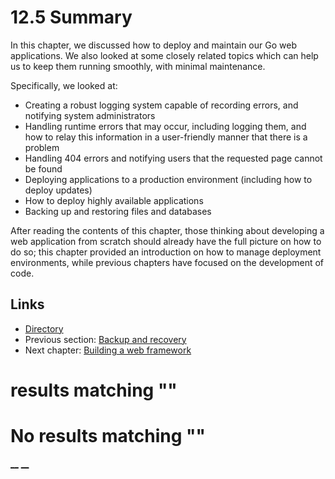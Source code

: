
# 12.5 Summary

In this chapter, we discussed how to deploy and maintain our Go web applications. We also looked at some closely related topics which can help us to keep them running smoothly, with minimal maintenance. 

Specifically, we looked at: 

  * Creating a robust logging system capable of recording errors, and notifying system administrators
  * Handling runtime errors that may occur, including logging them, and how to relay this information in a user-friendly manner that there is a problem
  * Handling 404 errors and notifying users that the requested page cannot be found
  * Deploying applications to a production environment (including how to deploy updates)
  * How to deploy highly available applications
  * Backing up and restoring files and databases



After reading the contents of this chapter, those thinking about developing a web application from scratch should already have the full picture on how to do so; this chapter provided an introduction on how to manage deployment environments, while previous chapters have focused on the development of code.

## Links

  * [Directory](preface.md)
  * Previous section: [Backup and recovery](12.4.md)
  * Next chapter: [Building a web framework](13.0.md)

#  results matching ""




# No results matching ""

[ __](12.4.md) [ __](13.0.md)
